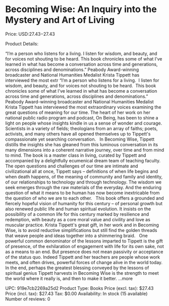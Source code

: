 # Becoming Wise: An Inquiry into the Mystery and Art of Living

Price: USD:$27.43-$27.43

Product Details:

“I’m a person who listens for a living. I listen for wisdom, and beauty, and for voices not shouting to be heard. This book chronicles some of what I’ve learned in what has become a conversation across time and generations, across disciplines and denominations.” Peabody Award-winning broadcaster and National Humanities Medalist Krista Tippett has interviewed the most extr “I’m a person who listens for a living.  I listen for wisdom, and beauty, and for voices not shouting to be heard.  This book chronicles some of what I’ve learned in what has become a conversation across time and generations, across disciplines and denominations.”   Peabody Award-winning broadcaster and National Humanities Medalist Krista Tippett has interviewed the most extraordinary voices examining the great questions of meaning for our time. The heart of her work on her national public radio program and podcast, On Being, has been to shine a light on people whose insights kindle in us a sense of wonder and courage. Scientists in a variety of fields; theologians from an array of faiths; poets, activists, and many others have all opened themselves up to Tippett's compassionate yet searching conversation.   In Becoming Wise, Tippett distills the insights she has gleaned from this luminous conversation in its many dimensions into a coherent narrative journey, over time and from mind to mind. The book is a master class in living, curated by Tippett and accompanied by a delightfully ecumenical dream team of teaching faculty.   The open questions and challenges of our time are intimate and civilizational all at once, Tippett says – definitions of when life begins and when death happens, of the meaning of community and family and identity, of our relationships to technology and through technology. The wisdom we seek emerges through the raw materials of the everyday. And the enduring question of what it means to be human has now become inextricable from the question of who we are to each other.   This book offers a grounded and fiercely hopeful vision of humanity for this century – of personal growth but also renewed public life and human spiritual evolution. It insists on the possibility of a common life for this century marked by resilience and redemption, with beauty as a core moral value and civility and love as muscular practice. Krista Tippett's great gift, in her work and in Becoming Wise, is to avoid reductive simplifications but still find the golden threads that weave people and ideas together into a shimmering braid.   One powerful common denominator of the lessons imparted to Tippett is the gift of presence, of the exhilaration of engagement with life for its own sake, not as a means to an end. But presence does not mean passivity or acceptance of the status quo. Indeed Tippett and her teachers are people whose work meets, and often drives, powerful forces of change alive in the world today. In the end, perhaps the greatest blessing conveyed by the lessons of spiritual genius Tippett harvests in Becoming Wise is the strength to meet the world where it really is, and then to make it better. ...more

UPC: 919e7cb2269a25d2
Product Type: Books
Price (excl. tax): $27.43
Price (incl. tax): $27.43
Tax: $0.00
Availability: In stock (15 available)
Number of reviews: 0